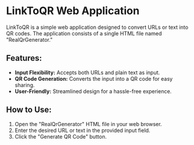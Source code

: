 # LinkToQR Web Application

LinkToQR is a simple web application designed to convert URLs or text into QR codes. The application consists of a single HTML file named "RealQrGenerator."

## Features:

- **Input Flexibility:** Accepts both URLs and plain text as input.
- **QR Code Generation:** Converts the input into a QR code for easy sharing.
- **User-Friendly:** Streamlined design for a hassle-free experience.

## How to Use:

1. Open the "RealQrGenerator" HTML file in your web browser.
2. Enter the desired URL or text in the provided input field.
3. Click the "Generate QR Code" button.
